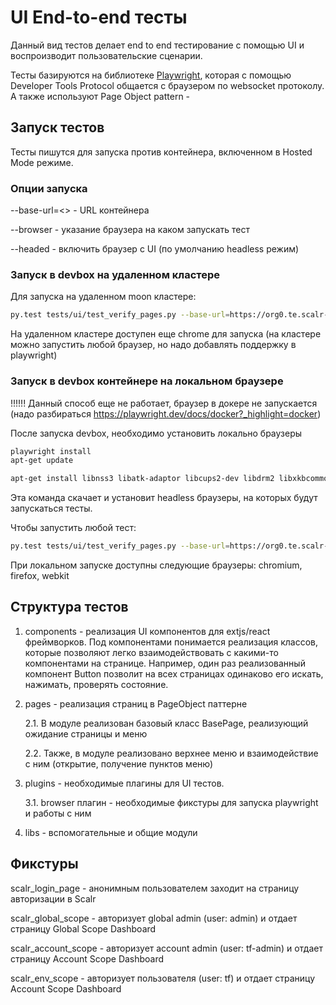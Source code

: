 # UI End-to-end тесты

Данный вид тестов делает end to end тестирование с помощью UI и воспроизводит пользовательские сценарии.

Тесты базируются на библиотеке [Playwright](playwright.dev/python/docs/intro), которая с помощью Developer Tools Protocol общается с браузером по websocket протоколу.
А также используют Page Object pattern -

## Запуск тестов

Тесты пишутся для запуска против контейнера, включенном в Hosted Mode режиме.

### Опции запуска

--base-url=<> - URL контейнера

--browser - указание браузера на каком запускать тест

--headed - включить браузер с UI (по умолчанию headless режим)


### Запуск в devbox на удаленном кластере

Для запуска на удаленном moon кластере:

```bash
py.test tests/ui/test_verify_pages.py --base-url=https://org0.te.scalr-labs.net/ --browser=chromium --remote-server=35.242.174.31
```

На удаленном кластере доступен еще chrome для запуска (на кластере можно запустить любой браузер, но надо добавлять поддержку в playwright)


### Запуск в devbox контейнере на локальном браузере
!!!!!! Данный способ еще не работает, браузер в докере не запускается (надо разбираться https://playwright.dev/docs/docker?_highlight=docker)

После запуска devbox, необходимо установить локально браузеры

```bash
playwright install
apt-get update

apt-get install libnss3 libatk-adaptor libcups2-dev libdrm2 libxkbcommon-x11-0 libxcomposite1 libxdamage-dev libxrandr2 libgbm1 libasound2 	libxshmfence1
```

Эта команда скачает и установит headless браузеры, на которых будут запускаться тесты.

Чтобы запустить любой тест:

```bash
py.test tests/ui/test_verify_pages.py --base-url=https://org0.te.scalr-labs.net/ --browser=chromium
```

При локальном запуске доступны следующие браузеры: chromium, firefox, webkit


## Структура тестов

1. components - реализация UI компонентов для extjs/react фреймворков. Под компонентами понимается реализация классов, которые позволяют легко взаимодействовать с какими-то компонентами на странице.
Например, один раз реализованный компонент Button позволит на всех страницах одинаково его искать, нажимать, проверять состояние.

2. pages - реализация страниц в PageObject паттерне

    2.1. В модуле реализован базовый класс BasePage, реализующий ожидание страницы и меню

    2.2. Также, в модуле реализовано верхнее меню и взаимодействие с ним (открытие, получение пунктов меню)

3. plugins - необходимые плагины для UI тестов.

    3.1. browser плагин - необходимые фикстуры для запуска playwright и работы с ним

4. libs - вспомогательные и общие модули


## Фикстуры

scalr_login_page - анонимным пользователем заходит на страницу авторизации в Scalr

scalr_global_scope - авторизует global admin (user: admin) и отдает страницу Global Scope Dashboard

scalr_account_scope - авторизует account admin (user: tf-admin) и отдает страницу Account Scope Dashboard

scalr_env_scope - авторизует пользователя (user: tf) и отдает страницу Account Scope Dashboard
